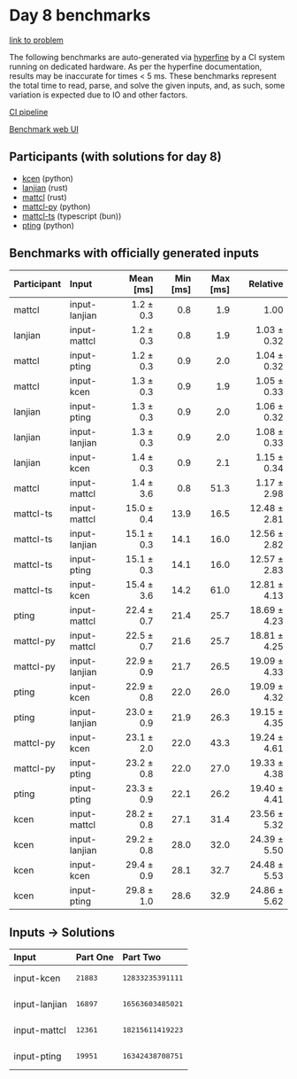 # Day 8 benchmarks

[link to problem](https://adventofcode.com/2023/day/8)

The following benchmarks are auto-generated via
[hyperfine](https://github.com/sharkdp/hyperfine) by a CI system running on
dedicated hardware. As per the hyperfine documentation, results may be
inaccurate for times < 5 ms. These benchmarks represent the total time to read,
parse, and solve the given inputs, and, as such, some variation is expected due
to IO and other factors.

[CI pipeline](http://ci.papercode.net:8080/teams/main/pipelines/aoc2023)

[Benchmark web UI](https://aoc.ancalagon.black)


## Participants (with solutions for day 8)

- [kcen](https://github.com/kcen/aoc2023) (python)
- [lanjian](https://github.com/lanjian/aoc-2023) (rust)
- [mattcl](https://github.com/mattcl/aoc2023) (rust)
- [mattcl-py](https://github.com/mattcl/aoc2023-py) (python)
- [mattcl-ts](https://github.com/mattcl/aoc2023-js) (typescript (bun))
- [pting](https://github.com/pting/aoc2023) (python)


## Benchmarks with officially generated inputs

| Participant | Input | Mean [ms] | Min [ms] | Max [ms] | Relative |
|:---|:---|---:|---:|---:|---:|
| mattcl | input-lanjian | 1.2 ± 0.3 | 0.8 | 1.9 | 1.00 |
| lanjian | input-mattcl | 1.2 ± 0.3 | 0.8 | 1.9 | 1.03 ± 0.32 |
| mattcl | input-pting | 1.2 ± 0.3 | 0.9 | 2.0 | 1.04 ± 0.32 |
| mattcl | input-kcen | 1.3 ± 0.3 | 0.9 | 1.9 | 1.05 ± 0.33 |
| lanjian | input-pting | 1.3 ± 0.3 | 0.9 | 2.0 | 1.06 ± 0.32 |
| lanjian | input-lanjian | 1.3 ± 0.3 | 0.9 | 2.0 | 1.08 ± 0.33 |
| lanjian | input-kcen | 1.4 ± 0.3 | 0.9 | 2.1 | 1.15 ± 0.34 |
| mattcl | input-mattcl | 1.4 ± 3.6 | 0.8 | 51.3 | 1.17 ± 2.98 |
| mattcl-ts | input-mattcl | 15.0 ± 0.4 | 13.9 | 16.5 | 12.48 ± 2.81 |
| mattcl-ts | input-lanjian | 15.1 ± 0.3 | 14.1 | 16.0 | 12.56 ± 2.82 |
| mattcl-ts | input-pting | 15.1 ± 0.3 | 14.1 | 16.0 | 12.57 ± 2.83 |
| mattcl-ts | input-kcen | 15.4 ± 3.6 | 14.2 | 61.0 | 12.81 ± 4.13 |
| pting | input-mattcl | 22.4 ± 0.7 | 21.4 | 25.7 | 18.69 ± 4.23 |
| mattcl-py | input-mattcl | 22.5 ± 0.7 | 21.6 | 25.7 | 18.81 ± 4.25 |
| mattcl-py | input-lanjian | 22.9 ± 0.9 | 21.7 | 26.5 | 19.09 ± 4.33 |
| pting | input-kcen | 22.9 ± 0.8 | 22.0 | 26.0 | 19.09 ± 4.32 |
| pting | input-lanjian | 23.0 ± 0.9 | 21.9 | 26.3 | 19.15 ± 4.35 |
| mattcl-py | input-kcen | 23.1 ± 2.0 | 22.0 | 43.3 | 19.24 ± 4.61 |
| mattcl-py | input-pting | 23.2 ± 0.8 | 22.0 | 27.0 | 19.33 ± 4.38 |
| pting | input-pting | 23.3 ± 0.9 | 22.1 | 26.2 | 19.40 ± 4.41 |
| kcen | input-mattcl | 28.2 ± 0.8 | 27.1 | 31.4 | 23.56 ± 5.32 |
| kcen | input-lanjian | 29.2 ± 0.8 | 28.0 | 32.0 | 24.39 ± 5.50 |
| kcen | input-kcen | 29.4 ± 0.9 | 28.1 | 32.7 | 24.48 ± 5.53 |
| kcen | input-pting | 29.8 ± 1.0 | 28.6 | 32.9 | 24.86 ± 5.62 |


## Inputs -> Solutions

| Input | Part One | Part Two |
|:---|:---|:---|
|input-kcen|<pre>21883</pre>|<pre>12833235391111</pre>|
|input-lanjian|<pre>16897</pre>|<pre>16563603485021</pre>|
|input-mattcl|<pre>12361</pre>|<pre>18215611419223</pre>|
|input-pting|<pre>19951</pre>|<pre>16342438708751</pre>|